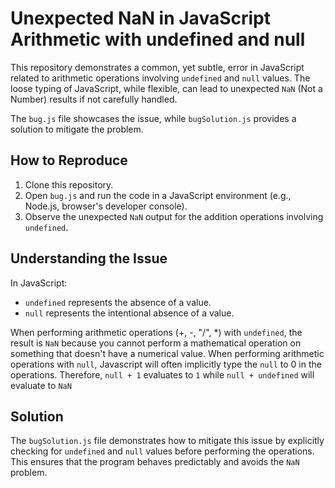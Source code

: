 # Unexpected NaN in JavaScript Arithmetic with undefined and null

This repository demonstrates a common, yet subtle, error in JavaScript related to arithmetic operations involving `undefined` and `null` values.  The loose typing of JavaScript, while flexible, can lead to unexpected `NaN` (Not a Number) results if not carefully handled.

The `bug.js` file showcases the issue, while `bugSolution.js` provides a solution to mitigate the problem.

## How to Reproduce

1. Clone this repository.
2. Open `bug.js` and run the code in a JavaScript environment (e.g., Node.js, browser's developer console).
3. Observe the unexpected `NaN` output for the addition operations involving `undefined`.

## Understanding the Issue

In JavaScript:

*   `undefined` represents the absence of a value.
*   `null` represents the intentional absence of a value.

When performing arithmetic operations (+, -, "/", *) with `undefined`, the result is `NaN` because you cannot perform a mathematical operation on something that doesn't have a numerical value.
When performing arithmetic operations with `null`, Javascript will often implicitly type the `null` to 0 in the operations. Therefore, `null + 1` evaluates to `1` while `null + undefined` will evaluate to `NaN`

## Solution

The `bugSolution.js` file demonstrates how to mitigate this issue by explicitly checking for `undefined` and `null` values before performing the operations. This ensures that the program behaves predictably and avoids the `NaN` problem.